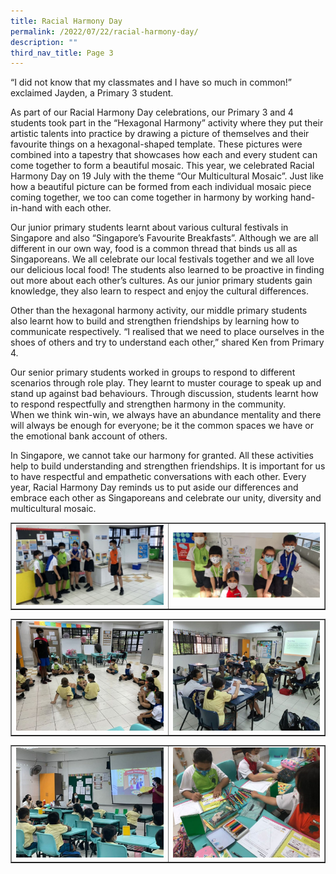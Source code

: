 ```yaml
---
title: Racial Harmony Day
permalink: /2022/07/22/racial-harmony-day/
description: ""
third_nav_title: Page 3
---
```

<p>&ldquo;I did not know that my classmates and I have so much in common!&rdquo; exclaimed Jayden, a Primary 3 student.</p>
<p>As part of our Racial Harmony Day celebrations, our Primary 3 and 4 students took part in the &ldquo;Hexagonal Harmony&rdquo; activity where they put their artistic talents into practice by drawing a picture of themselves and their favourite things on a hexagonal-shaped template. These pictures were combined into a tapestry that showcases how each and every student can come together to form a beautiful mosaic. This year, we celebrated Racial Harmony Day on 19 July with the theme &ldquo;Our Multicultural Mosaic&rdquo;. Just like how a beautiful picture can be formed from each individual mosaic piece coming together, we too can come together in harmony by working hand-in-hand with each other.</p>
<p>Our junior primary students learnt about various cultural festivals in Singapore and also &ldquo;Singapore&rsquo;s Favourite Breakfasts&rdquo;. Although we are all different in our own way, food is a common thread that binds us all as Singaporeans. We all celebrate our local festivals together and we all love our delicious local food! The students also learned to be proactive in finding out more about each other&rsquo;s cultures. As our junior primary students gain knowledge, they also learn to respect and enjoy the cultural differences.</p>
<p>Other than the hexagonal harmony activity, our middle primary students also learnt how to build and strengthen friendships by learning how to communicate respectively. &ldquo;I realised that we need to place ourselves in the shoes of others and try to understand each other,&rdquo; shared Ken from Primary 4.</p>
<p>Our senior primary students worked in groups to respond to different scenarios through role play.&nbsp;They learnt to muster courage to speak up and stand up against bad behaviours.&nbsp;Through discussion, students learnt how to respond respectfully and strengthen harmony in the community. When&nbsp;we think win-win, we always have an abundance mentality and there will always be enough for everyone; be it the common spaces we have or the emotional bank account of others.</p>
<p>In Singapore, we cannot take our harmony for granted. All these activities help to build understanding and strengthen friendships. It is important for us to have respectful and empathetic conversations with each other. Every year, Racial Harmony Day reminds us to put aside our differences and embrace each other as Singaporeans and celebrate our unity, diversity and multicultural mosaic. </p>
<table style="border-collapse: collapse; width: 100%;" border="1">
<tbody>
<tr>
<td style="width: 50%;"><img src="/images/rh1.jpg"></td>
<td style="width: 50%;"><img src="/images/rh2.jpg"></td>
</tr>
</tbody>
</table>
<table style="border-collapse: collapse; width: 100%;" border="1">
<tbody>
<tr>
<td style="width: 50%;"><img src="/images/rh3.jpg"></td>
<td style="width: 50%;"><img src="/images/rh4.jpg"></td>
</tr>
</tbody>
</table>
<table style="border-collapse: collapse; width: 100%;" border="1">
<tbody>
<tr>
<td style="width: 50%;"><img src="/images/rh5.jpg"></td>
<td style="width: 50%;"><img src="/images/rh6.jpg"></td>
</tr>
</tbody>
</table>